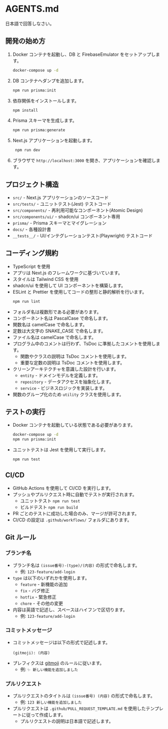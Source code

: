 # AGENTS.md

日本語で回答しなさい。

## 開発の始め方

1. Docker コンテナを起動し、DB と FirebaseEmulator をセットアップします。
   ```bash
   docker-compose up -d
   ```
2. DB コンテナへダンプを追加します。
   ```bash
   npm run prisma:init
   ```
3. 依存関係をインストールします。
   ```bash
   npm install
   ```
4. Prisma スキーマを生成します。
   ```bash
   npm run prisma:generate
   ```
5. Next.js アプリケーションを起動します。
   ```bash
    npm run dev
   ```
6. ブラウザで `http://localhost:3000` を開き、アプリケーションを確認します。

## プロジェクト構造

- `src/` - Next.js アプリケーションのソースコード
- `src/tests/` - ユニットテスト(Jest) テストコード
- `src/components/` - 再利用可能なコンポーネント(Atomic Design)
- `src/components/ui/` - shadcn/ui コンポーネント専用
- `prisma/` - Prisma スキーマとマイグレーション
- `docs/` - 各種設計書
- `__tests__/` - UI/インテグレーションテスト(Playwright) テストコード

## コーディング規約

- TypeScript を使用
- アプリは Next.js のフレームワークに基づいています。
- スタイルは Tailwind CSS を使用
- shadcn/ui を使用して UI コンポーネントを構築します。
- ESLint と Prettier を使用してコードの整形と静的解析を行います。
  ```bash
  npm run lint
  ```
- フォルダ名は複数形である必要があります。
- コンポーネント名は PascalCase で命名します。
- 関数名は camelCase で命名します。
- 定数は大文字の SNAKE_CASE で命名します。
- ファイル名は camelCase で命名します。
- プログラム中のコメントは行わず、TsDoc に準拠したコメントを使用します。
  - 関数やクラスの説明は TsDoc コメントを使用します。
  - 重要な定数の説明は TsDoc コメントを使用します。
- クリーンアーキテクチャを意識した設計を行います。
  - `entity` - ドメインモデルを定義します。
  - `repository` - データアクセスを抽象化します。
  - `service` - ビジネスロジックを実装します。
- 関数のグループ化のため `utility` クラスを使用します。

## テストの実行

- Docker コンテナを起動している状態である必要があります。
  ```bash
  docker-compose up -d
  npm run prisma:init
  ```
- ユニットテストは Jest を使用して実行します。
  ```bash
  npm run test
  ```

## CI/CD

- GitHub Actions を使用して CI/CD を実行します。
- プッシュやプルリクエスト時に自動でテストが実行されます。
  - ユニットテスト `npm run test`
  - ビルドテスト `npm run build`
- PR ごとのテストに成功した場合のみ、マージが許可されます。
- CI/CD の設定は `.github/workflows/` フォルダにあります。

## Git ルール

### ブランチ名

- ブランチ名は `(issue番号)-(type)/(内容)` の形式で命名します。
  - 例: `123-feature/add-login`
- `type` は以下のいずれかを使用します。
  - `feature` - 新機能の追加
  - `fix` - バグ修正
  - `hotfix` - 緊急修正
  - `chore` - その他の変更
- 内容は英語で記述し、スペースはハイフンで区切ります。
  - 例: `123-feature/add-login`

### コミットメッセージ

- コミットメッセージは以下の形式で記述します。
  ```
  (gitmoji): (内容)
  ```
- プレフィクスは [gitmoji](https://gitmoji.dev/) のルールに従います。
  - 例: `✨ 新しい機能を追加しました`

### プルリクエスト

- プルリクエストのタイトルは `(issue番号) (内容)` の形式で命名します。
  - 例: `123 新しい機能を追加しました`
- プルリクエストは `.github/PULL_REQUEST_TEMPLATE.md` を使用したテンプレートに従って作成します。
  - プルリクエストの説明は日本語で記述します。
